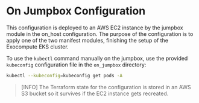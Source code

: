 # On Jumpbox Configuration
This configuration is deployed to an AWS EC2 instance by the jumpbox module in
the on_host configuration. The purpose of the configuration is to apply one of
the two manifest modules, finishing the setup of the Exocompute EKS cluster.

To use the `kubectl` command manually on the jumpbox, use the provided
`kubeconfig` configuration file in the `on_jumpbox` directory:
```bash
kubectl --kubeconfig=kubeconfig get pods -A
```

> [INFO]
> The Terraform state for the configuration is stored in an AWS S3 bucket so it
> survives if the EC2 instance gets recreated.
